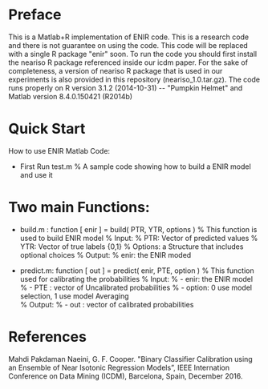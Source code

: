 Preface 
===========
This is a Matlab+R implementation of ENIR code. This is a research code and there is not guarantee on using the code.
This code will be replaced with a single R package "enir" soon.
To run the code you should first install the neariso R package referenced inside our icdm paper. 
For the sake of completeness, a version of neariso R package that is used in our experiments is also provided in this repository (neariso_1.0.tar.gz).
The code runs properly on R version 3.1.2 (2014-10-31) -- "Pumpkin Helmet"
 and Matlab version 8.4.0.150421 (R2014b)


Quick Start 
===========
How to use ENIR Matlab Code:
+ First Run test.m
% A sample code showing how to build a ENIR model and use it


Two main Functions:
===========
+ build.m :
function [ enir ] = build( PTR, YTR, options )
% This function is used to build ENIR model
% Input:
%   PTR: Vector of predicted values
%   YTR: Vector of true labels {0,1}
%   Options: a Structure that includes optional choices
% Output:
%   enir: the ENIR moded

+ predict.m:
function [ out ] = predict( enir, PTE, option )
% This function used for calibrating the probabilities
% Input: 
%       - enir: the ENIR model 
%       - PTE : vector of Uncalibrated probabilities
%       - option: 0 use model selection, 1 use model Averaging   
% Output:
%       - out : vector of calibrated probabilities

References 
===========

Mahdi Pakdaman Naeini, G. F. Cooper. "Binary Classifier Calibration using an Ensemble of Near Isotonic Regression Models”, 
IEEE Internation Conference on Data Mining (ICDM), Barcelona, Spain, December 2016.

